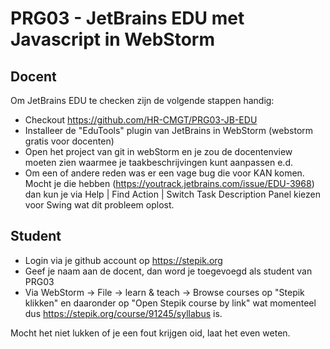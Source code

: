 # PRG03 - JetBrains EDU met Javascript in WebStorm

## Docent

Om JetBrains EDU te checken zijn de volgende stappen handig:
- Checkout https://github.com/HR-CMGT/PRG03-JB-EDU
- Installeer de "EduTools" plugin van JetBrains in WebStorm (webstorm gratis voor docenten)
- Open het project van git in webStorm en je zou de docentenview moeten zien waarmee je taakbeschrijvingen kunt aanpassen e.d.
- Om een of andere reden was er een vage bug die voor KAN komen. Mocht je die hebben (https://youtrack.jetbrains.com/issue/EDU-3968) dan kun je via Help | Find Action | Switch Task Description Panel kiezen voor Swing wat dit probleem oplost.
 
 
## Student

- Login via je github account op https://stepik.org
- Geef je naam aan de docent, dan word je toegevoegd als student van PRG03
- Via WebStorm -> File -> learn & teach -> Browse courses op "Stepik klikken" en daaronder op "Open Stepik course by link" wat momenteel dus https://stepik.org/course/91245/syllabus is.
  

Mocht het niet lukken of je een fout krijgen oid, laat het even weten.
